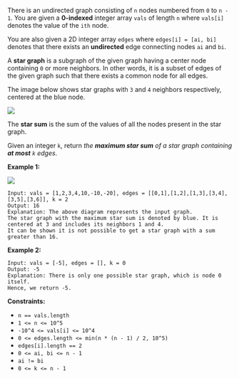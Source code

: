 There is an undirected graph consisting of `n` nodes numbered from `0` to `n - 1`. You are given a **0-indexed** integer array `vals` of length `n` where `vals[i]` denotes the value of the `ith` node.

You are also given a 2D integer array `edges` where `edges[i] = [ai, bi]` denotes that there exists an **undirected** edge connecting nodes `ai` and `bi`.

A **star graph** is a subgraph of the given graph having a center node containing `0` or more neighbors. In other words, it is a subset of edges of the given graph such that there exists a common node for all edges.

The image below shows star graphs with `3` and `4` neighbors respectively, centered at the blue node.

![](https://assets.leetcode.com/uploads/2022/11/07/max-star-sum-descdrawio.png)

The **star sum** is the sum of the values of all the nodes present in the star graph.

Given an integer `k`, return _the **maximum star sum** of a star graph containing **at most** `k` edges_.

**Example 1:**

![](https://assets.leetcode.com/uploads/2022/11/07/max-star-sum-example1drawio.png)

```
Input: vals = [1,2,3,4,10,-10,-20], edges = [[0,1],[1,2],[1,3],[3,4],[3,5],[3,6]], k = 2
Output: 16
Explanation: The above diagram represents the input graph.
The star graph with the maximum star sum is denoted by blue. It is centered at 3 and includes its neighbors 1 and 4.
It can be shown it is not possible to get a star graph with a sum greater than 16.
```

**Example 2:**

```
Input: vals = [-5], edges = [], k = 0
Output: -5
Explanation: There is only one possible star graph, which is node 0 itself.
Hence, we return -5.
```

**Constraints:**

- `n == vals.length`
- `1 <= n <= 10^5`
- `-10^4 <= vals[i] <= 10^4`
- `0 <= edges.length <= min(n * (n - 1) / 2, 10^5)`
- `edges[i].length == 2`
- `0 <= ai, bi <= n - 1`
- `ai != bi`
- `0 <= k <= n - 1`
